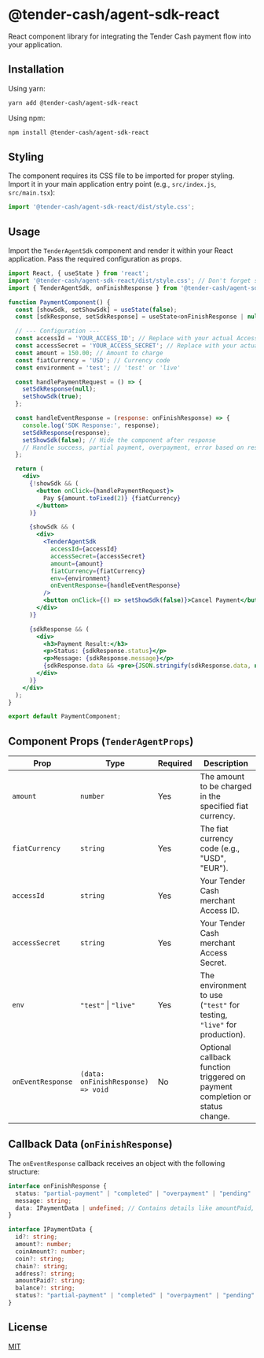 # @tender-cash/agent-sdk-react

React component library for integrating the Tender Cash payment flow into your application.

## Installation

Using yarn:
```bash
yarn add @tender-cash/agent-sdk-react
```

Using npm:
```bash
npm install @tender-cash/agent-sdk-react
```

## Styling

The component requires its CSS file to be imported for proper styling. Import it in your main application entry point (e.g., `src/index.js`, `src/main.tsx`):

```javascript
import '@tender-cash/agent-sdk-react/dist/style.css';
```

## Usage

Import the `TenderAgentSdk` component and render it within your React application. Pass the required configuration as props.

```jsx
import React, { useState } from 'react';
import '@tender-cash/agent-sdk-react/dist/style.css'; // Don't forget styles!
import { TenderAgentSdk, onFinishResponse } from '@tender-cash/agent-sdk-react';

function PaymentComponent() {
  const [showSdk, setShowSdk] = useState(false);
  const [sdkResponse, setSdkResponse] = useState<onFinishResponse | null>(null);

  // --- Configuration ---
  const accessId = 'YOUR_ACCESS_ID'; // Replace with your actual Access ID
  const accessSecret = 'YOUR_ACCESS_SECRET'; // Replace with your actual Access Secret
  const amount = 150.00; // Amount to charge
  const fiatCurrency = 'USD'; // Currency code
  const environment = 'test'; // 'test' or 'live'

  const handlePaymentRequest = () => {
    setSdkResponse(null);
    setShowSdk(true);
  };

  const handleEventResponse = (response: onFinishResponse) => {
    console.log('SDK Response:', response);
    setSdkResponse(response);
    setShowSdk(false); // Hide the component after response
    // Handle success, partial payment, overpayment, error based on response.status
  };

  return (
    <div>
      {!showSdk && (
        <button onClick={handlePaymentRequest}>
          Pay ${amount.toFixed(2)} {fiatCurrency}
        </button>
      )}

      {showSdk && (
        <div>
          <TenderAgentSdk
            accessId={accessId}
            accessSecret={accessSecret}
            amount={amount}
            fiatCurrency={fiatCurrency}
            env={environment}
            onEventResponse={handleEventResponse}
          />
          <button onClick={() => setShowSdk(false)}>Cancel Payment</button>
        </div>
      )}

      {sdkResponse && (
        <div>
          <h3>Payment Result:</h3>
          <p>Status: {sdkResponse.status}</p>
          <p>Message: {sdkResponse.message}</p>
          {sdkResponse.data && <pre>{JSON.stringify(sdkResponse.data, null, 2)}</pre>}
        </div>
      )}
    </div>
  );
}

export default PaymentComponent;
```

## Component Props (`TenderAgentProps`)

| Prop             | Type                                        | Required | Description                                                                 |
|------------------|---------------------------------------------|----------|-----------------------------------------------------------------------------|
| `amount`         | `number`                                    | Yes      | The amount to be charged in the specified fiat currency.                    |
| `fiatCurrency`   | `string`                                    | Yes      | The fiat currency code (e.g., "USD", "EUR").                               |
| `accessId`       | `string`                                    | Yes      | Your Tender Cash merchant Access ID.                                        |
| `accessSecret`   | `string`                                    | Yes      | Your Tender Cash merchant Access Secret.                                    |
| `env`            | `"test"` \| `"live"`                        | Yes      | The environment to use (`"test"` for testing, `"live"` for production).     |
| `onEventResponse`| `(data: onFinishResponse) => void`          | No       | Optional callback function triggered on payment completion or status change. |

## Callback Data (`onFinishResponse`)

The `onEventResponse` callback receives an object with the following structure:

```typescript
interface onFinishResponse {
  status: "partial-payment" | "completed" | "overpayment" | "pending" | "error" | "cancelled";
  message: string;
  data: IPaymentData | undefined; // Contains details like amountPaid, coin, address, etc.
}

interface IPaymentData {
  id?: string;
  amount?: number;
  coinAmount?: number;
  coin?: string;
  chain?: string;
  address?: string;
  amountPaid?: string;
  balance?: string;
  status?: "partial-payment" | "completed" | "overpayment" | "pending" | "error" | "cancelled";
}
```

## License

[MIT](./LICENSE) 
